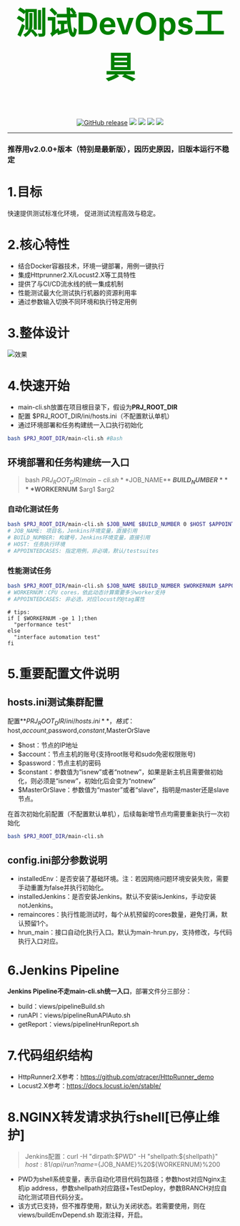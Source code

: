 <h3 align="center"><p style="color: green;font-weight: bold; font-size: 68px;">测试DevOps工具</p></h3>
<p align="center">
  <a href="https://github.com/qtracer/TestDeploy/releases"><img src="https://img.shields.io/github/v/release/qtracer/TestDeploy" alt="GitHub release"></a>
  <a href="https://www.linux.org/"><img src="https://img.shields.io/badge/Language-Bash | Python3-blue.svg"></a>
  <a href="https://github.com/qtracer/TestDeploy"><img src="https://img.shields.io/badge/System-Centos 7 | Ubuntu-red.svg"></a>
  <a href="https://github.com/qtracer/TestDeploy"><img src="https://img.shields.io/badge/Privileges-root | sudo-green.svg"></a>
  <a href="https://blog.csdn.net/qq_24601279/article/details/122942046"><img src="https://img.shields.io/badge/Desc-CSDN-green.svg"></a>
  
<!--   <a href="https://github.com/qtracer/TestDeploy"><img src="https://img.shields.io/github/stars/qtracer/TestDeploy?color=%23D0A20D&style=flat-square" alt="Stars"></a>
  <a href="https://github.com/qtracer/TestDeploy"><img src="https://img.shields.io/github/forks/qtracer/TestDeploy?color=%230ACB84&style=flat-square" alt="Forks"></a> -->
</p>
<hr />

### 推荐用v2.0.0+版本（特别是最新版），因历史原因，旧版本运行不稳定

# 1.目标
快速提供测试标准化环境，
促进测试流程高效与稳定。

# 2.核心特性
* 结合Docker容器技术，环境一键部署，用例一键执行
* 集成Httprunner2.X/Locust2.X等工具特性
* 提供了与CI/CD流水线的统一集成机制
* 性能测试最大化测试执行机器的资源利用率
* 通过参数输入切换不同环境和执行特定用例
  
# 3.整体设计
![效果](https://github.com/qtracer/TestDeploy/blob/main/data/%E8%BF%90%E7%BB%B4%E5%B9%B3%E5%8F%B0%E6%9E%B6%E6%9E%84%E5%9B%BE00.png)

# 4.快速开始
* main-cli.sh放置在项目根目录下，假设为**PRJ_ROOT_DIR**
* 配置 $PRJ_ROOT_DIR/ini/hosts.ini（不配置默认单机）
* 通过环境部署和任务构建统一入口执行初始化
```Bash 
bash $PRJ_ROOT_DIR/main-cli.sh #Bash
```

## 环境部署和任务构建统一入口
> bash $PRJ_ROOT_DIR/main-cli.sh **$JOB_NAME** **$BUILD_NUMBER** **$WORKERNUM** $arg1 $arg2

### 自动化测试任务
```Bash 
bash $PRJ_ROOT_DIR/main-cli.sh $JOB_NAME $BUILD_NUMBER 0 $HOST $APPOINTEDCASES
# JOB_NAME: 项目名，Jenkins环境变量，直接引用
# BUILD_NUMBER: 构建号，Jenkins环境变量，直接引用
# HOST: 任务执行环境
# APPOINTEDCASES: 指定用例，非必填，默认/testsuites
```

### 性能测试任务
```Bash 
bash $PRJ_ROOT_DIR/main-cli.sh $JOB_NAME $BUILD_NUMBER $WORKERNUM $APPOINTEDCASES
# WORKERNUM：CPU cores，依此动态计算需要多少worker支持
# APPOINTEDCASES: 非必选，对应locust的@tag属性
```
```
# tips:
if [ $WORKERNUM -ge 1 ];then
  "performance test"
else
  "interface automation test"
fi
```

# 5.重要配置文件说明
## hosts.ini测试集群配置
配置**$PRJ_ROOT_DIR/ini/hosts.ini**，格式：$host,$account,$password,$constant,$MasterOrSlave

* $host：节点的IP地址
* $account：节点主机的账号(支持root账号和sudo免密权限账号)
* $password：节点主机的密码
* $constant：参数值为“isnew”或者“notnew”，如果是新主机且需要做初始化，则必须是“isnew”，初始化后会变为“notnew”
* $MasterOrSlave：参数值为“master”或者“slave”，指明是master还是slave节点。

在首次初始化前配置（不配置默认单机），后续每新增节点均需要重新执行一次初始化
```Bash
bash $PRJ_ROOT_DIR/main-cli.sh
```

## config.ini部分参数说明
* installedEnv：是否安装了基础环境。注：若因网络问题环境安装失败，需要手动重置为false并执行初始化。
* installedJenkins：是否安装Jenkins。默认不安装isJenkins，手动安装notJenkins。
* remaincores：执行性能测试时，每个从机预留的cores数量，避免打满，默认预留1个。
* hrun_main：接口自动化执行入口。默认为main-hrun.py，支持修改，与代码执行入口对应。

# 6.Jenkins Pipeline
**Jenkins Pipeline不走main-cli.sh统一入口**，部署文件分三部分：
* build：views/pipelineBuild.sh
* runAPI：views/pipelineRunAPIAuto.sh
* getReport：views/pipelineHrunReport.sh

# 7.代码组织结构
* HttpRunner2.X参考：https://github.com/qtracer/HttpRunner_demo
* Locust2.X参考：https://docs.locust.io/en/stable/

# 8.NGINX转发请求执行shell[已停止维护]
> Jenkins配置：curl -H "dirpath:$PWD" -H "shellpath:${shellpath}" ${host}:81/api/run?name=${JOB_NAME}%20${WORKERNUM}%200
* PWD为shell系统变量，表示自动化项目代码包路径；参数host对应Nginx主机ip address，参数shellpath对应路径+TestDeploy，参数BRANCH对应自动化测试项目代码分支。
* 该方式已支持，但不推荐使用，默认为关闭状态。若需要使用，则在views/buildEnvDepend.sh 取消注释，开启。
